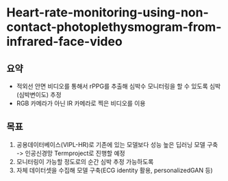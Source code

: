 # Heart-rate-monitoring-using-non-contact-photoplethysmogram-from-infrared-face-video

## 요약
- 적외선 안면 비디오를 통해서 rPPG를 추출해 심박수 모니터링을 할 수 있도록 심박(심박변이도) 추정
- RGB 카메라가 아닌 IR 카메라로 찍은 비디오를 이용

## 목표
1. 공용데이터베이스(VIPL-HR)로 기존에 있는 모델보다 성능 높은 딥러닝 모델 구축 -> 인공신경망 Termproject로 진행할 예정
2. 모니터링이 가능할 정도로의 순간 심박 추정 가능하도록
3. 자체 데이터셋을 수집해 모델 구축(ECG identity 활용, personalizedGAN 등)
